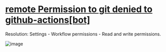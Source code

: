 # [remote Permission to git denied to github-actions[bot]](https://github.com/fangjian98/space/issues/1)

Resolution:
Settings - Workflow permissions - Read and write permissions.

![image](https://user-images.githubusercontent.com/59403187/166147147-7f6e28b2-e8ee-47d3-8fb3-d7ed38ddcee4.png)
